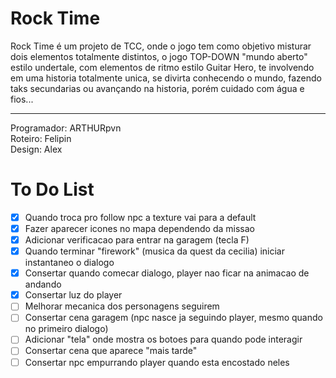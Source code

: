 # Rock Time
Rock Time é um projeto de TCC, onde o jogo tem como objetivo misturar dois elementos totalmente distintos, o jogo TOP-DOWN "mundo aberto" estilo undertale, 
com elementos de ritmo estilo Guitar Hero, te involvendo em uma historia totalmente unica, se divirta conhecendo o mundo, fazendo taks secundarias ou avançando
na historia, porém cuidado com água e fios...

___

Programador: ARTHURpvn <br>
Roteiro: Felipin <br>
Design: Alex <br>

# To Do List
* [x] Quando troca pro follow npc a texture vai para a default
* [x] Fazer aparecer icones no mapa dependendo da missao
* [x] Adicionar verificacao para entrar na garagem (tecla F)
* [x] Quando terminar "firework" (musica da quest da cecilia) iniciar instantaneo o dialogo
* [x] Consertar quando comecar dialogo, player nao ficar na animacao de andando
* [x] Consertar luz do player
* [ ] Melhorar mecanica dos personagens seguirem
* [ ] Consertar cena garagem (npc nasce ja seguindo player, mesmo quando no primeiro dialogo)
* [ ] Adicionar "tela" onde mostra os botoes para quando pode interagir
* [ ] Consertar cena que aparece "mais tarde"
* [ ] Consertar npc empurrando player quando esta encostado neles